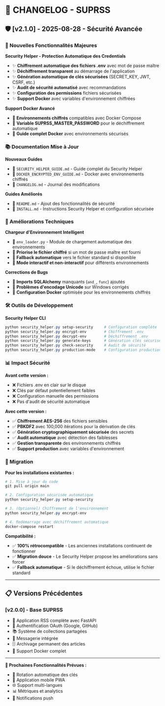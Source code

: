 # 📝 CHANGELOG - SUPRSS

## 🛡️ [v2.1.0] - 2025-08-28 - Sécurité Avancée

### 🔐 Nouvelles Fonctionnalités Majeures

**Security Helper - Protection Automatique des Credentials**
- ✨ **Chiffrement automatique des fichiers .env** avec mot de passe maître
- ✨ **Déchiffrement transparent** au démarrage de l'application
- ✨ **Génération automatique de clés sécurisées** (SECRET_KEY, JWT, CSRF, etc.)
- ✨ **Audit de sécurité automatisé** avec recommandations
- ✨ **Configuration des permissions** fichiers sécurisées
- ✨ **Support Docker** avec variables d'environnement chiffrées

**Support Docker Avancé**
- 🐳 **Environnements chiffrés** compatibles avec Docker Compose
- 🐳 **Variable SUPRSS_MASTER_PASSWORD** pour le déchiffrement automatique
- 🐳 **Guide complet Docker** avec environnements sécurisés

### 📚 Documentation Mise à Jour

**Nouveaux Guides**
- 📖 `SECURITY_HELPER_GUIDE.md` - Guide complet du Security Helper
- 📖 `DOCKER_ENCRYPTED_ENV_GUIDE.md` - Docker avec environnements chiffrés
- 📖 `CHANGELOG.md` - Journal des modifications

**Guides Améliorés**
- 🔄 `README.md` - Ajout des fonctionnalités de sécurité
- 🔄 `INSTALL.md` - Instructions Security Helper et configuration sécurisée

### 🔧 Améliorations Techniques

**Chargeur d'Environnement Intelligent**
- 📁 `env_loader.py` - Module de chargement automatique des environnements
- 🔀 **Priorise le fichier chiffré** si un mot de passe maître est fourni
- 🔀 **Fallback automatique** vers le fichier standard si disponible
- 🔀 **Mode interactif et non-interactif** pour différents environnements

**Corrections de Bugs**
- 🐛 **Imports SQLAlchemy** manquants (`and_`, `func`) ajoutés
- 🐛 **Problèmes d'encodage Unicode** sur Windows corrigés
- 🐛 **Configuration Docker** optimisée pour les environnements chiffrés

### 🛠️ Outils de Développement

**Security Helper CLI**
```powershell
python security_helper.py setup-security     # Configuration complète
python security_helper.py encrypt-env        # Chiffrement .env
python security_helper.py decrypt-env        # Déchiffrement .env
python security_helper.py generate-keys      # Génération clés sécurisées
python security_helper.py check-security     # Audit de sécurité
python security_helper.py production-mode    # Configuration production
```

### 📊 Impact Sécurité

**Avant cette version :**
- ❌ Fichiers .env en clair sur le disque
- ❌ Clés par défaut potentiellement faibles
- ❌ Configuration manuelle des permissions
- ❌ Pas d'audit de sécurité automatique

**Avec cette version :**
- ✅ **Chiffrement AES-256** des fichiers sensibles
- ✅ **PBKDF2** avec 100,000 itérations pour la dérivation de clés
- ✅ **Génération cryptographiquement sécurisée** des secrets
- ✅ **Audit automatique** avec détection des faiblesses
- ✅ **Gestion transparente** des environnements chiffrés
- ✅ **Support production** avec variables d'environnement

### 🚀 Migration

**Pour les installations existantes :**
```powershell
# 1. Mise à jour du code
git pull origin main

# 2. Configuration sécurisée automatique
python security_helper.py setup-security

# 3. (Optionnel) Chiffrement de l'environnement
python security_helper.py encrypt-env

# 4. Redémarrage avec déchiffrement automatique
docker-compose restart
```

**Compatibilité :**
- ✅ **100% rétrocompatible** - Les anciennes installations continuent de fonctionner
- ✅ **Migration douce** - Le Security Helper propose les améliorations sans forcer
- ✅ **Fallback automatique** - Si le déchiffrement échoue, utilise le fichier standard

---

## 📋 Versions Précédentes

### [v2.0.0] - Base SUPRSS
- 🎉 Application RSS complète avec FastAPI
- 🔐 Authentification OAuth (Google, GitHub)  
- 📚 Système de collections partagées
- 💬 Messagerie intégrée
- 🗄️ Archivage permanent des articles
- 🐳 Support Docker complet

---

**🎯 Prochaines Fonctionnalités Prévues :**
- 🔄 Rotation automatique des clés
- 📱 Application mobile PWA
- 🌐 Support multi-langues
- 📊 Métriques et analytics
- 🔔 Notifications push